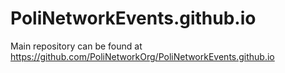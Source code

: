 # PoliNetworkEvents.github.io

Main repository can be found at https://github.com/PoliNetworkOrg/PoliNetworkEvents.github.io
